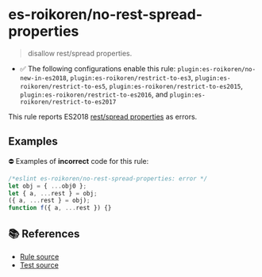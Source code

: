 # es-roikoren/no-rest-spread-properties
> disallow rest/spread properties.

- ✅ The following configurations enable this rule: `plugin:es-roikoren/no-new-in-es2018`, `plugin:es-roikoren/restrict-to-es3`, `plugin:es-roikoren/restrict-to-es5`, `plugin:es-roikoren/restrict-to-es2015`, `plugin:es-roikoren/restrict-to-es2016`, and `plugin:es-roikoren/restrict-to-es2017`

This rule reports ES2018 [rest/spread properties](https://github.com/tc39/proposal-object-rest-spread#readme) as errors.

## Examples

⛔ Examples of **incorrect** code for this rule:

```js
/*eslint es-roikoren/no-rest-spread-properties: error */
let obj = { ...obj0 };
let { a, ...rest } = obj;
({ a, ...rest } = obj);
function f({ a, ...rest }) {}
```

## 📚 References

- [Rule source](https://github.com/roikoren755/eslint-plugin-es/blob/v2.0.7/src/rules/no-rest-spread-properties.ts)
- [Test source](https://github.com/roikoren755/eslint-plugin-es/blob/v2.0.7/tests/src/rules/no-rest-spread-properties.ts)
